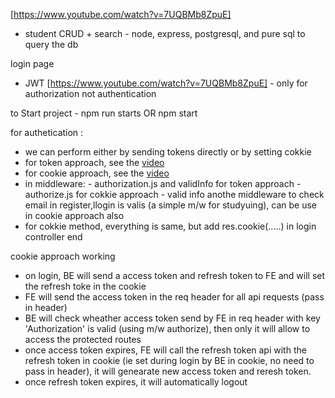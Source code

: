 [https://www.youtube.com/watch?v=7UQBMb8ZpuE]
- student CRUD + search - node, express, postgresql, and pure sql to query the db


login page
  - JWT [https://www.youtube.com/watch?v=7UQBMb8ZpuE] - only for authorization not    authentication 


to Start project
    - npm run starts  OR npm start


for authetication :
  - we can perform either by sending tokens directly or by setting cokkie
  - for token approach, see the [video](https://www.youtube.com/watch?v=7UQBMb8ZpuE)
  - for cookie approach, see the [video](https://www.youtube.com/watch?v=foL7tbTrS9E)
  - in middleware:   - authorization.js and validInfo for token approach
                     - authorize.js for cokkie approach
                     - valid info anothe middleware to check email in register,llogin is valis (a simple m/w for studyuing), can be use in cookie approach also
  - for cokkie method, everything is same, but add res.cookie(.....) in login controller end



cookie approach working

- on login, BE will send a access token and refresh token to FE and will set the refresh toke in the cookie
- FE will send the access token in the req header for all api requests (pass in header)
- BE will check wheather access token send by FE in req header with key 'Authorization' is valid (using m/w authorize), then only it will allow to access the protected routes
- once access token expires, FE will call the refresh token api with the refresh token in cookie (ie set during login by BE in cookie, no need to pass in header), it will genearate new access token and reresh token.
- once refresh token expires, it will automatically logout